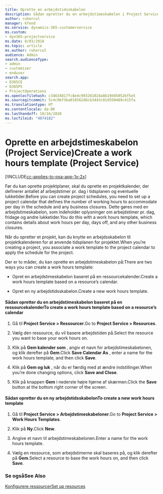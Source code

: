 ```yaml
---
title: Oprette en arbejdstidsskabelon
description: Sådan opretter du en arbejdstimeskabelon i Project Service
author: ruhercul
manager: kfend
ms.service: dynamics-365-customerservice
ms.custom:
- dyn365-projectservice
ms.date: 8/03/2018
ms.topic: article
ms.author: ruhercul
audience: Admin
search.audienceType:
- admin
- customizer
- enduser
search.app:
- D365CE
- D365PS
- ProjectOperations
ms.openlocfilehash: c34634817fc8e4c993261024a8b19d45052bf5e5
ms.sourcegitcommit: 5c4c9bf3ba018562d6cb3443c01d550489c415fa
ms.translationtype: HT
ms.contentlocale: da-DK
ms.lasthandoff: 10/16/2020
ms.locfileid: "4074182"
---
```

# <a name="create-a-work-hours-template-project-service"></a><span data-ttu-id="76d72-103">Oprette en arbejdstimeskabelon (Project Service)</span><span class="sxs-lookup"><span data-stu-id="76d72-103">Create a work hours template (Project Service)</span></span>

[!INCLUDE[cc-applies-to-psa-app-1x-2x](../includes/cc-applies-to-psa-app-1x-2x.md)]

<span data-ttu-id="76d72-104">Før du kan oprette projektplaner, skal du oprette en projektkalender, der definerer antallet af arbejdstimer pr. dag i tidsplanen og eventuelle lukketider.</span><span class="sxs-lookup"><span data-stu-id="76d72-104">Before you can create project schedules, you need to set up a project calendar that defines the number of working hours to accommodate per day in the schedule and any business closures.</span></span> <span data-ttu-id="76d72-105">Dette gøres med en arbejdstimeskabelon, som indeholder oplysninger om arbejdstimer pr. dag, fridage og andre lukketider.</span><span class="sxs-lookup"><span data-stu-id="76d72-105">You do this with a work hours template, which contains details about work hours per day, days off, and any other business closures.</span></span>  
  
 <span data-ttu-id="76d72-106">Når du opretter et projekt, kan du knytte en arbejdsskabelon til projektkalenderen for at anvende tidsplanen for projektet.</span><span class="sxs-lookup"><span data-stu-id="76d72-106">When you’re creating a project, you associate a work template to the project calendar to apply the schedule for the project.</span></span>  
  
 <span data-ttu-id="76d72-107">Der er to måder, du kan oprette en arbejdstimeskabelon på:</span><span class="sxs-lookup"><span data-stu-id="76d72-107">There are two ways you can create a work hours template:</span></span>  
  
-   <span data-ttu-id="76d72-108">Opret en arbejdstimeskabelon baseret på en ressourcekalender.</span><span class="sxs-lookup"><span data-stu-id="76d72-108">Create a work hours template based on a resource’s calendar.</span></span>  
  
-   <span data-ttu-id="76d72-109">Opret en ny arbejdstidsskabelon.</span><span class="sxs-lookup"><span data-stu-id="76d72-109">Create a new work hours template.</span></span>  
  
#### <a name="to-create-a-work-hours-template-based-on-a-resources-calendar"></a><span data-ttu-id="76d72-110">Sådan opretter du en arbejdstimeskabelon baseret på en ressourcekalender</span><span class="sxs-lookup"><span data-stu-id="76d72-110">To create a work hours template based on a resource’s calendar</span></span>  
  
1.  <span data-ttu-id="76d72-111">Gå til **Project Service > Ressourcer**.</span><span class="sxs-lookup"><span data-stu-id="76d72-111">Go to **Project Service > Resources**.</span></span>  
  
2.  <span data-ttu-id="76d72-112">Vælg den ressource, du vil basere arbejdstiden på.</span><span class="sxs-lookup"><span data-stu-id="76d72-112">Select the resource you want to base your work hours on.</span></span>  
  
3.  <span data-ttu-id="76d72-113">Klik på **Gem kalender som** , angiv et navn for arbejdstimeskabelonen, og klik derefter på **Gem**.</span><span class="sxs-lookup"><span data-stu-id="76d72-113">Click **Save Calendar As** , enter a name for the work hours template, and then click **Save**.</span></span>  
  
4.  <span data-ttu-id="76d72-114">Klik på **Gem og luk** , når du er færdig med at ændre indstillinger.</span><span class="sxs-lookup"><span data-stu-id="76d72-114">When you’re done changing options, click **Save and Close**.</span></span>  
  
5.  <span data-ttu-id="76d72-115">Klik på knappen **Gem** i nederste højre hjørne af skærmen.</span><span class="sxs-lookup"><span data-stu-id="76d72-115">Click the **Save** button at the bottom right corner of the screen.</span></span>  
  
#### <a name="to-create-a-new-work-hours-template"></a><span data-ttu-id="76d72-116">Sådan opretter du en ny arbejdstidsskabelon</span><span class="sxs-lookup"><span data-stu-id="76d72-116">To create a new work hours template</span></span>  
  
1.  <span data-ttu-id="76d72-117">Gå til **Project Service > Arbejdstimeskabeloner**.</span><span class="sxs-lookup"><span data-stu-id="76d72-117">Go to **Project Service > Work Hours Templates**.</span></span>  
  
2.  <span data-ttu-id="76d72-118">Klik på **Ny**.</span><span class="sxs-lookup"><span data-stu-id="76d72-118">Click **New**.</span></span>  
  
3.  <span data-ttu-id="76d72-119">Angive et navn til arbejdstimeskabelonen.</span><span class="sxs-lookup"><span data-stu-id="76d72-119">Enter a name for the work hours template.</span></span>  
  
4.  <span data-ttu-id="76d72-120">Vælg en ressource, som arbejdstimerne skal baseres på, og klik derefter på **Gem**.</span><span class="sxs-lookup"><span data-stu-id="76d72-120">Select a resource to base the work hours on, and then click **Save**.</span></span>  
  
### <a name="see-also"></a><span data-ttu-id="76d72-121">Se også</span><span class="sxs-lookup"><span data-stu-id="76d72-121">See Also</span></span>  
 [<span data-ttu-id="76d72-122">Konfigurere ressourcer</span><span class="sxs-lookup"><span data-stu-id="76d72-122">Set up resources</span></span>](../psa/set-up-resources.md)
